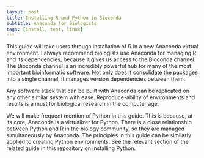 ```yaml
---
layout: post
title: Installing R and Python in Bioconda
subtitle: Anaconda for Biologists
tags: [install, test, linux]
---
```

This guide will take users through installation of R in a new Anaconda virtual environment. I always recommend biologists use Anaconda for managing R and its dependencies, because it gives us access to the Bioconda channel. The Bioconda channel is an incredibly powerful hub for many of the most important bioinformatic software. Not only does it consolidate the packages into a single channel, it manages version dependencies between them.

Any software stack that can be built with Anaconda can be replicated on any other similar system with ease. Reproduce-ability of environments and results is a must for biological research in the computer age.

We will make frequent mention of Python in this guide. This is because, at its core, Anaconda is a virtualizer for Python. There is a close relationship between Python and R in the biology community, so they are managed simultaneously by Anaconda. The principles in this guide can be similarly applied to creating Python environments. See the relevant section of the related guide in this repository on installing Python.

